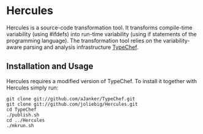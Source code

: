 Hercules
========

Hercules is a source-code transformation tool.
It transforms compile-time variability (using #ifdefs) into run-time variability (using if statements of the programming language).
The transformation tool relies on the variability-aware parsing and analysis infrastructure [TypeChef](https://ckaestne.github.io/TypeChef/).


Installation and Usage
----------------------

Hercules requires a modified version of TypeChef. To install it together with Hercules simply run:

    git clone git://github.com/aJanker/TypeChef.git
	git clone git://github.com/joliebig/Hercules.git
    cd TypeChef
    ./publish.sh
	cd ../Hercules
	./mkrun.sh
